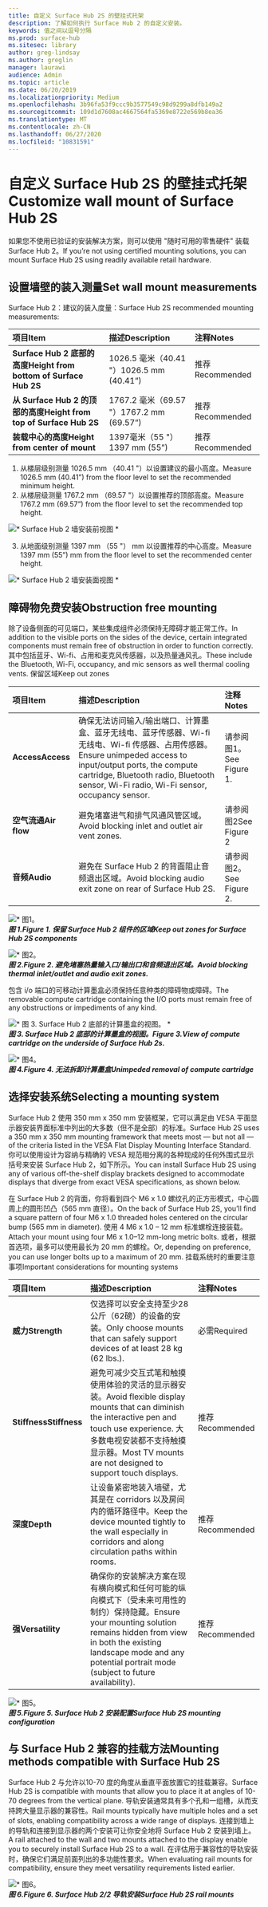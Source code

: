 ```yaml
---
title: 自定义 Surface Hub 2S 的壁挂式托架
description: 了解如何执行 Surface Hub 2 的自定义安装。
keywords: 值之间以逗号分隔
ms.prod: surface-hub
ms.sitesec: library
author: greg-lindsay
ms.author: greglin
manager: laurawi
audience: Admin
ms.topic: article
ms.date: 06/20/2019
ms.localizationpriority: Medium
ms.openlocfilehash: 3b96fa53f9ccc9b3577549c98d9299a8dfb149a2
ms.sourcegitcommit: 109d1d7608ac4667564fa5369e8722e569b8ea36
ms.translationtype: MT
ms.contentlocale: zh-CN
ms.lasthandoff: 06/27/2020
ms.locfileid: "10831591"
---
```

# <span data-ttu-id="0b319-104">自定义 Surface Hub 2S 的壁挂式托架</span><span class="sxs-lookup"><span data-stu-id="0b319-104">Customize wall mount of Surface Hub 2S</span></span>

<span data-ttu-id="0b319-105">如果您不使用已验证的安装解决方案，则可以使用 "随时可用的零售硬件" 装载 Surface Hub 2。</span><span class="sxs-lookup"><span data-stu-id="0b319-105">If you’re not using certified mounting solutions, you can mount Surface Hub 2S using readily available retail hardware.</span></span>

## <span data-ttu-id="0b319-106">设置墙壁的装入测量</span><span class="sxs-lookup"><span data-stu-id="0b319-106">Set wall mount measurements</span></span>

<span data-ttu-id="0b319-107">Surface Hub 2：建议的装入度量：</span><span class="sxs-lookup"><span data-stu-id="0b319-107">Surface Hub 2S recommended mounting measurements:</span></span>

|**<span data-ttu-id="0b319-108">项目</span><span class="sxs-lookup"><span data-stu-id="0b319-108">Item</span></span>**|**<span data-ttu-id="0b319-109">描述</span><span class="sxs-lookup"><span data-stu-id="0b319-109">Description</span></span>**|**<span data-ttu-id="0b319-110">注释</span><span class="sxs-lookup"><span data-stu-id="0b319-110">Notes</span></span>**|
|:------ |:------------- |:------- |
|**<span data-ttu-id="0b319-111">Surface Hub 2 底部的高度</span><span class="sxs-lookup"><span data-stu-id="0b319-111">Height from bottom of Surface Hub 2S</span></span>**| <span data-ttu-id="0b319-112">1026.5 毫米（40.41 "）</span><span class="sxs-lookup"><span data-stu-id="0b319-112">1026.5 mm (40.41”)</span></span> | <span data-ttu-id="0b319-113">推荐</span><span class="sxs-lookup"><span data-stu-id="0b319-113">Recommended</span></span> |
|**<span data-ttu-id="0b319-114">从 Surface Hub 2 的顶部的高度</span><span class="sxs-lookup"><span data-stu-id="0b319-114">Height from top of Surface Hub 2S</span></span>**| <span data-ttu-id="0b319-115">1767.2 毫米（69.57 "）</span><span class="sxs-lookup"><span data-stu-id="0b319-115">1767.2 mm (69.57”)</span></span> | <span data-ttu-id="0b319-116">推荐</span><span class="sxs-lookup"><span data-stu-id="0b319-116">Recommended</span></span> |
|**<span data-ttu-id="0b319-117">装载中心的高度</span><span class="sxs-lookup"><span data-stu-id="0b319-117">Height from center of mount</span></span>**| <span data-ttu-id="0b319-118">1397毫米（55 "）</span><span class="sxs-lookup"><span data-stu-id="0b319-118">1397 mm (55”)</span></span> | <span data-ttu-id="0b319-119">推荐</span><span class="sxs-lookup"><span data-stu-id="0b319-119">Recommended</span></span> |

1. <span data-ttu-id="0b319-120">从楼层级别测量 1026.5 mm （40.41 "）以设置建议的最小高度。</span><span class="sxs-lookup"><span data-stu-id="0b319-120">Measure 1026.5 mm (40.41”) from the floor level to set the recommended minimum height.</span></span>
2. <span data-ttu-id="0b319-121">从楼层级测量 1767.2 mm （69.57 "）以设置推荐的顶部高度。</span><span class="sxs-lookup"><span data-stu-id="0b319-121">Measure 1767.2 mm (69.57”) from the floor level to set the recommended top height.</span></span>

![\* Surface Hub 2 墙安装前视图 \*](images/sh2-wall-front.png) <br>

3. <span data-ttu-id="0b319-123">从地面级别测量 1397 mm （55 "） mm 以设置推荐的中心高度。</span><span class="sxs-lookup"><span data-stu-id="0b319-123">Measure 1397 mm (55”) mm from the floor level to set the recommended center height.</span></span>

![\* Surface Hub 2 墙安装面视图 \*](images/sh2-wall-side.png) <br>

## <span data-ttu-id="0b319-125">障碍物免费安装</span><span class="sxs-lookup"><span data-stu-id="0b319-125">Obstruction free mounting</span></span>

<span data-ttu-id="0b319-126">除了设备侧面的可见端口，某些集成组件必须保持无障碍才能正常工作。</span><span class="sxs-lookup"><span data-stu-id="0b319-126">In addition to the visible ports on the sides of the device, certain integrated components must remain free of obstruction in order to function correctly.</span></span> <span data-ttu-id="0b319-127">其中包括蓝牙、Wi-fi、占用和麦克风传感器，以及热量通风孔。</span><span class="sxs-lookup"><span data-stu-id="0b319-127">These include the Bluetooth, Wi-Fi, occupancy, and mic sensors as well thermal cooling vents.</span></span>
<span data-ttu-id="0b319-128">保留区域</span><span class="sxs-lookup"><span data-stu-id="0b319-128">Keep out zones</span></span>

|**<span data-ttu-id="0b319-129">项目</span><span class="sxs-lookup"><span data-stu-id="0b319-129">Item</span></span>**|**<span data-ttu-id="0b319-130">描述</span><span class="sxs-lookup"><span data-stu-id="0b319-130">Description</span></span>**|**<span data-ttu-id="0b319-131">注释</span><span class="sxs-lookup"><span data-stu-id="0b319-131">Notes</span></span>**|
|:---- |:----------- |:----- |
|**<span data-ttu-id="0b319-132">Access</span><span class="sxs-lookup"><span data-stu-id="0b319-132">Access</span></span>**| <span data-ttu-id="0b319-133">确保无法访问输入/输出端口、计算墨盒、蓝牙无线电、蓝牙传感器、Wi-fi 无线电、Wi-fi 传感器、占用传感器。</span><span class="sxs-lookup"><span data-stu-id="0b319-133">Ensure unimpeded access to input/output ports, the compute cartridge, Bluetooth radio, Bluetooth sensor, Wi-Fi radio, Wi-Fi sensor, occupancy sensor.</span></span> | <span data-ttu-id="0b319-134">请参阅图1。</span><span class="sxs-lookup"><span data-stu-id="0b319-134">See Figure 1.</span></span> |
|**<span data-ttu-id="0b319-135">空气流通</span><span class="sxs-lookup"><span data-stu-id="0b319-135">Air flow</span></span>**| <span data-ttu-id="0b319-136">避免堵塞进气和排气风通风管区域。</span><span class="sxs-lookup"><span data-stu-id="0b319-136">Avoid blocking inlet and outlet air vent zones.</span></span> | <span data-ttu-id="0b319-137">请参阅图2</span><span class="sxs-lookup"><span data-stu-id="0b319-137">See Figure 2</span></span>  |
|**<span data-ttu-id="0b319-138">音频</span><span class="sxs-lookup"><span data-stu-id="0b319-138">Audio</span></span>**| <span data-ttu-id="0b319-139">避免在 Surface Hub 2 的背面阻止音频退出区域。</span><span class="sxs-lookup"><span data-stu-id="0b319-139">Avoid blocking audio exit zone on rear of Surface Hub 2S.</span></span> | <span data-ttu-id="0b319-140">请参阅图2。</span><span class="sxs-lookup"><span data-stu-id="0b319-140">See Figure 2.</span></span> |

![\* 图1。](images/sh2-keepout-zones.png) <br>
***<span data-ttu-id="0b319-143">图 1.</span><span class="sxs-lookup"><span data-stu-id="0b319-143">Figure 1.</span></span> <span data-ttu-id="0b319-144">保留 Surface Hub 2 组件的区域</span><span class="sxs-lookup"><span data-stu-id="0b319-144">Keep out zones for Surface Hub 2S components</span></span>***

![\* 图2。](images/sh2-thermal-audio.png) <br>
***<span data-ttu-id="0b319-147">图 2.</span><span class="sxs-lookup"><span data-stu-id="0b319-147">Figure 2.</span></span> <span data-ttu-id="0b319-148">避免堵塞热量输入口/输出口和音频退出区域。</span><span class="sxs-lookup"><span data-stu-id="0b319-148">Avoid blocking thermal inlet/outlet and audio exit zones.</span></span><br>***

<span data-ttu-id="0b319-149">包含 i/o 端口的可移动计算墨盒必须保持任意种类的障碍物或障碍。</span><span class="sxs-lookup"><span data-stu-id="0b319-149">The removable compute cartridge containing the I/O ports must remain free of any obstructions or impediments of any kind.</span></span>

![\* 图 3. Surface Hub 2 底部的计算墨盒的视图。 \*](images/sh2-ports.png) <br>
***<span data-ttu-id="0b319-151">图 3. Surface Hub 2 底部的计算墨盒的视图。</span><span class="sxs-lookup"><span data-stu-id="0b319-151">Figure 3.View of compute cartridge on the underside of Surface Hub 2s.</span></span>***

![\* 图4。](images/sh2-cartridge.png) <br>
***<span data-ttu-id="0b319-154">图 4.</span><span class="sxs-lookup"><span data-stu-id="0b319-154">Figure 4.</span></span> <span data-ttu-id="0b319-155">无法拆卸计算墨盒</span><span class="sxs-lookup"><span data-stu-id="0b319-155">Unimpeded removal of compute cartridge</span></span>***

## <span data-ttu-id="0b319-156">选择安装系统</span><span class="sxs-lookup"><span data-stu-id="0b319-156">Selecting a mounting system</span></span>

<span data-ttu-id="0b319-157">Surface Hub 2 使用 350 mm x 350 mm 安装框架，它可以满足由 VESA 平面显示器安装界面标准中列出的大多数（但不是全部）的标准。</span><span class="sxs-lookup"><span data-stu-id="0b319-157">Surface Hub 2S uses a 350 mm x 350 mm mounting framework that meets most — but not all — of the criteria listed in the VESA Flat Display Mounting Interface Standard.</span></span> <span data-ttu-id="0b319-158">你可以使用设计为容纳与精确的 VESA 规范相分离的各种现成的任何外围式显示括号来安装 Surface Hub 2，如下所示。</span><span class="sxs-lookup"><span data-stu-id="0b319-158">You can install Surface Hub 2S using any of various off-the-shelf display brackets designed to accommodate displays that diverge from exact VESA specifications, as shown below.</span></span>

<span data-ttu-id="0b319-159">在 Surface Hub 2 的背面，你将看到四个 M6 x 1.0 螺纹孔的正方形模式，中心圆周上的圆形凹凸（565 mm 直径）。</span><span class="sxs-lookup"><span data-stu-id="0b319-159">On the back of Surface Hub 2S, you’ll find a square pattern of four M6 x 1.0 threaded holes centered on the circular bump (565 mm in diameter).</span></span> <span data-ttu-id="0b319-160">使用 4 M6 x 1.0 – 12 mm 标准螺栓连接装载。</span><span class="sxs-lookup"><span data-stu-id="0b319-160">Attach your mount using four M6 x 1.0–12 mm-long metric bolts.</span></span> <span data-ttu-id="0b319-161">或者，根据首选项，最多可以使用最长为 20 mm 的螺栓。</span><span class="sxs-lookup"><span data-stu-id="0b319-161">Or, depending on preference, you can use longer bolts up to a maximum of 20 mm.</span></span>
<span data-ttu-id="0b319-162">挂载系统时的重要注意事项</span><span class="sxs-lookup"><span data-stu-id="0b319-162">Important considerations for mounting systems</span></span>

|**<span data-ttu-id="0b319-163">项目</span><span class="sxs-lookup"><span data-stu-id="0b319-163">Item</span></span>**|**<span data-ttu-id="0b319-164">描述</span><span class="sxs-lookup"><span data-stu-id="0b319-164">Description</span></span>**|**<span data-ttu-id="0b319-165">注释</span><span class="sxs-lookup"><span data-stu-id="0b319-165">Notes</span></span>**|
|:------ |:------------- |:------- |
|**<span data-ttu-id="0b319-166">威力</span><span class="sxs-lookup"><span data-stu-id="0b319-166">Strength</span></span>**| <span data-ttu-id="0b319-167">仅选择可以安全支持至少28公斤（62磅）的设备的安装。</span><span class="sxs-lookup"><span data-stu-id="0b319-167">Only choose mounts that can safely support devices of at least 28 kg (62 lbs.).</span></span> | <span data-ttu-id="0b319-168">必需</span><span class="sxs-lookup"><span data-stu-id="0b319-168">Required</span></span> |
|**<span data-ttu-id="0b319-169">Stiffness</span><span class="sxs-lookup"><span data-stu-id="0b319-169">Stiffness</span></span>**| <span data-ttu-id="0b319-170">避免可减少交互式笔和触摸使用体验的灵活的显示器安装。</span><span class="sxs-lookup"><span data-stu-id="0b319-170">Avoid flexible display mounts that can diminish the interactive pen and touch use experience.</span></span> <span data-ttu-id="0b319-171">大多数电视安装都不支持触摸显示器。</span><span class="sxs-lookup"><span data-stu-id="0b319-171">Most TV mounts are not designed to support touch displays.</span></span> | <span data-ttu-id="0b319-172">推荐</span><span class="sxs-lookup"><span data-stu-id="0b319-172">Recommended</span></span> |
|**<span data-ttu-id="0b319-173">深度</span><span class="sxs-lookup"><span data-stu-id="0b319-173">Depth</span></span>**| <span data-ttu-id="0b319-174">让设备紧密地装入墙壁，尤其是在 corridors 以及房间内的循环路径中。</span><span class="sxs-lookup"><span data-stu-id="0b319-174">Keep the device mounted tightly to the wall especially in corridors and along circulation paths within rooms.</span></span>| <span data-ttu-id="0b319-175">推荐</span><span class="sxs-lookup"><span data-stu-id="0b319-175">Recommended</span></span> |
|**<span data-ttu-id="0b319-176">强</span><span class="sxs-lookup"><span data-stu-id="0b319-176">Versatility</span></span>**| <span data-ttu-id="0b319-177">确保你的安装解决方案在现有横向模式和任何可能的纵向模式下（受未来可用性的制约）保持隐藏。</span><span class="sxs-lookup"><span data-stu-id="0b319-177">Ensure your mounting solution remains hidden from view in both the existing landscape mode and any  potential portrait mode (subject to future availability).</span></span> | <span data-ttu-id="0b319-178">推荐</span><span class="sxs-lookup"><span data-stu-id="0b319-178">Recommended</span></span> |

![\* 图5。](images/sh2-mount-config.png) <br>
***<span data-ttu-id="0b319-181">图 5.</span><span class="sxs-lookup"><span data-stu-id="0b319-181">Figure 5.</span></span> <span data-ttu-id="0b319-182">Surface Hub 2 安装配置</span><span class="sxs-lookup"><span data-stu-id="0b319-182">Surface Hub 2S mounting configuration</span></span>***

## <span data-ttu-id="0b319-183">与 Surface Hub 2 兼容的挂载方法</span><span class="sxs-lookup"><span data-stu-id="0b319-183">Mounting methods compatible with Surface Hub 2S</span></span>

<span data-ttu-id="0b319-184">Surface Hub 2 与允许以10-70 度的角度从垂直平面放置它的挂载兼容。</span><span class="sxs-lookup"><span data-stu-id="0b319-184">Surface Hub 2S is compatible with mounts that allow you to place it at angles of 10-70 degrees from the vertical plane.</span></span> <span data-ttu-id="0b319-185">导轨安装通常具有多个孔和一组槽，从而支持跨大量显示器的兼容性。</span><span class="sxs-lookup"><span data-stu-id="0b319-185">Rail mounts typically have multiple holes and a set of slots, enabling compatibility across a wide range of displays.</span></span> <span data-ttu-id="0b319-186">连接到墙上的导轨和连接到显示器的两个安装可让你安全地将 Surface Hub 2 安装到墙上。</span><span class="sxs-lookup"><span data-stu-id="0b319-186">A rail attached to the wall and two mounts attached to the display enable you to securely install Surface Hub 2S to a wall.</span></span> <span data-ttu-id="0b319-187">在评估用于兼容性的导轨安装时，确保它们满足前面列出的多功能性要求。</span><span class="sxs-lookup"><span data-stu-id="0b319-187">When evaluating rail mounts for compatibility, ensure they meet versatility requirements listed earlier.</span></span>

![\* 图6。](images/h2gen-railmount.png)<br>
***<span data-ttu-id="0b319-190">图 6.</span><span class="sxs-lookup"><span data-stu-id="0b319-190">Figure 6.</span></span> <span data-ttu-id="0b319-191">Surface Hub 2/2 导轨安装</span><span class="sxs-lookup"><span data-stu-id="0b319-191">Surface Hub 2S rail mounts</span></span>***

